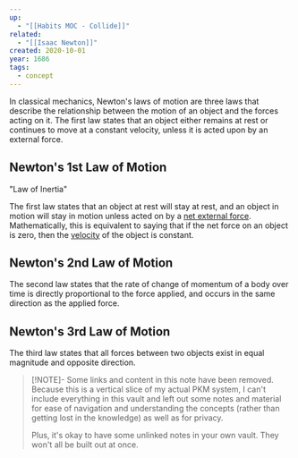 ```yaml
---
up:
  - "[[Habits MOC - Collide]]"
related:
  - "[[Isaac Newton]]"
created: 2020-10-01
year: 1686
tags:
  - concept
---
```

In classical mechanics, Newton's laws of motion are three laws that describe the relationship between the motion of an object and the forces acting on it. The first law states that an object either remains at rest or continues to move at a constant velocity, unless it is acted upon by an external force.

## Newton's 1st Law of Motion
"Law of Inertia"

The first law states that an object at rest will stay at rest, and an object in motion will stay in motion unless acted on by a [net external force](https://en.wikipedia.org/wiki/Net_force "Net force"). Mathematically, this is equivalent to saying that if the net force on an object is zero, then the [velocity](https://en.wikipedia.org/wiki/Velocity "Velocity") of the object is constant.

## Newton's 2nd Law of Motion
The second law states that the rate of change of momentum of a body over time is directly proportional to the force applied, and occurs in the same direction as the applied force.

## Newton's 3rd Law of Motion
The third law states that all forces between two objects exist in equal magnitude and opposite direction.

> [!NOTE]- Some links and content in this note have been removed.
> Because this is a vertical slice of my actual PKM system, I can't include everything in this vault and left out some notes and material for ease of navigation and understanding the concepts (rather than getting lost in the knowledge) as well as for privacy. 
>  
> Plus, it's okay to have some unlinked notes in your own vault. They won't all be built out at once.

